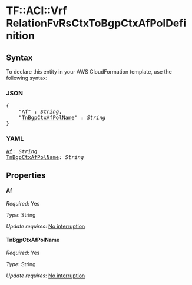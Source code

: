 # TF::ACI::Vrf RelationFvRsCtxToBgpCtxAfPolDefinition

## Syntax

To declare this entity in your AWS CloudFormation template, use the following syntax:

### JSON

<pre>
{
    "<a href="#af" title="Af">Af</a>" : <i>String</i>,
    "<a href="#tnbgpctxafpolname" title="TnBgpCtxAfPolName">TnBgpCtxAfPolName</a>" : <i>String</i>
}
</pre>

### YAML

<pre>
<a href="#af" title="Af">Af</a>: <i>String</i>
<a href="#tnbgpctxafpolname" title="TnBgpCtxAfPolName">TnBgpCtxAfPolName</a>: <i>String</i>
</pre>

## Properties

#### Af

_Required_: Yes

_Type_: String

_Update requires_: [No interruption](https://docs.aws.amazon.com/AWSCloudFormation/latest/UserGuide/using-cfn-updating-stacks-update-behaviors.html#update-no-interrupt)

#### TnBgpCtxAfPolName

_Required_: Yes

_Type_: String

_Update requires_: [No interruption](https://docs.aws.amazon.com/AWSCloudFormation/latest/UserGuide/using-cfn-updating-stacks-update-behaviors.html#update-no-interrupt)

